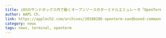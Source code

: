 ```yaml
---
title: iOSのサンドボックス内で動くオープンソースのターミナルエミュレータ「OpenTerm」
author: AAPL Ch.
link: https://applech2.com/archives/20180206-openterm-sandboxed-command-line-interface-for-ios.html
category: news
tags: news, terminal, openterm
---
```


